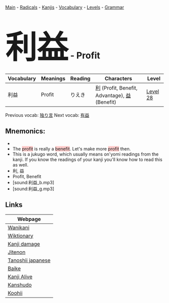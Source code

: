<style> bigfont {font-size: 100px}</style>
[Main](../README.md) -
[Radicals](../radicals.md) -
[Kanjis](../kanjis.md) -
[Vocabulary](../vocabulary.md) -
[Levels](../levels.md) -
[Grammar](../grammar.md)
# <bigfont> 利益</bigfont> - Profit 

| Vocabulary | Meanings | Reading | Characters | Level |
| --- | --- | --- | --- | --- |
| 利益 | Profit | りえき |  [利](../kanjis/利.md) (Profit, Benefit, Advantage), [益](../kanjis/益.md) (Benefit) | [Level 28](../levels/wk_level28.md) |

Previous vocab: [独り言](独り言.md) Next vocab: [有益](有益.md) 

## Mnemonics:

* 
* The <span style="background-color:#ffcccb"> profit</span> is really a <span style="background-color:#ffcccb"> benefit</span>. Let's make more <span style="background-color:#ffcccb"> profit</span> then.
* This is a jukugo word, which usually means on'yomi readings from the kanji. If you know the readings of your kanji you'll know how to read this as well.
* 利, 益
* Profit, Benefit
* [sound:利益_b.mp3]
* [sound:利益_g.mp3]


## Links 

| Webpage |
| --- |
| [Wanikani          ](https://www.wanikani.com/kanji/利益) |
| [Wiktionary        ](https://en.wiktionary.org/wiki/利益) |
| [Kanji damage      ](http://www.kanjidamage.com/kanji/search?utf8=✓&q=利益) |
| [Jitenon           ](https://jitenon.com/kanji/利益) |
| [Tanoshii japanese ](https://www.tanoshiijapanese.com/dictionary/kanji.cfm?k=利益) |
| [Baike             ](https://baike.baidu.com/item/利益) |
| [Kanji Alive       ](https://app.kanjialive.com/利益) |
| [Kanshudo          ](https://www.kanshudo.com/searchmn?q=利益) |
| [Koohii            ](https://kanji.koohii.com/study/kanji/利益) |
